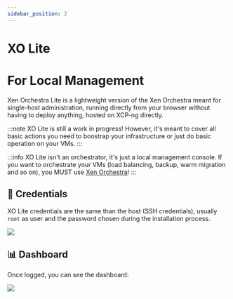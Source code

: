```yaml
---
sidebar_position: 2
---
```


# XO Lite

# For Local Management 

Xen Orchestra Lite is a lightweight version of the Xen Orchestra meant for single-host administration, running directly from your browser without having to deploy anything, hosted on XCP-ng directly.

:::note
XO Lite is still a work in progress! However, it's meant to cover all basic actions you need to boostrap your infrastructure or just do basic operation on your VMs.
:::

:::info
XO Lite isn't an orchestrator, it's just a local management console. If you want to orchestrate your VMs (load balancing, backup, warm migration and so on), you MUST use [Xen Orchestra](../manage-at-scale/xo-web-ui.md)!
:::

## 🔐 Credentials

XO Lite credentials are the same than the host (SSH credentials), usually `root` as user and the password chosen during the installation process.

![](../../../static/img/xolitelogin.png)

## 📊 Dashboard

Once logged, you can see the dashboard:

![](../../../assets/img/xolite.jpg)

